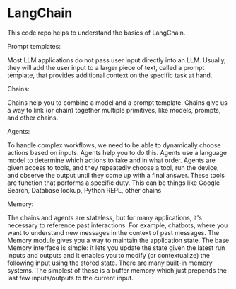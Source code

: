 # LangChain

This code repo helps to understand the basics of LangChain.

Prompt templates:

Most LLM applications do not pass user input directly into an LLM. Usually, they will add the user input to a larger piece of text, called a prompt template, that provides additional context on the specific task at hand.

Chains:

Chains help you to combine a model and a prompt template. Chains give us a way to link (or chain) together multiple primitives, like models, prompts, and other chains.

Agents:

To handle complex workflows, we need to be able to dynamically choose actions based on inputs. Agents help you to do this. Agents use a language model to determine which actions to take and in what order. Agents are given access to tools, and they repeatedly choose a tool, run the device, and observe the output until they come up with a final answer. These tools are function that performs a specific duty. This can be things like Google Search, Database lookup, Python REPL, other chains

Memory:

The chains and agents are stateless, but for many applications, it's necessary to reference past interactions. For example, chatbots, where you want to understand new messages in the context of past messages. The Memory module gives you a way to maintain the application state. The base Memory interface is simple: it lets you update the state given the latest run inputs and outputs and it enables you to modify (or contextualize) the following input using the stored state. There are many built-in memory systems. The simplest of these is a buffer memory which just prepends the last few inputs/outputs to the current input.
